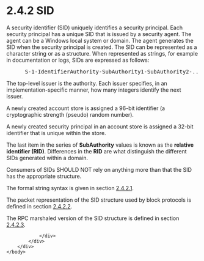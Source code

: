<html dir="LTR" xmlns:mshelp="http://msdn.microsoft.com/mshelp" xmlns:ddue="http://ddue.schemas.microsoft.com/authoring/2003/5" xmlns:xlink="http://www.w3.org/1999/xlink" xmlns:tool="http://www.microsoft.com/tooltip">
    <head>
        <meta http-equiv="Content-Type" content="text/html; CHARSET=utf-8"></meta>
        <meta name="save" content="history"></meta>
        <title>2.4.2 SID</title>
        <xml>
            <mshelp:toctitle title="2.4.2 SID"></mshelp:toctitle>
            <mshelp:rltitle title="[MS-DTYP]: SID"></mshelp:rltitle>
            <mshelp:keyword index="A" term="78eb9013-1c3a-4970-ad1f-2b1dad588a25"></mshelp:keyword>
            <mshelp:attr name="DCSext.ContentType" value="open specification"></mshelp:attr>
            <mshelp:attr name="AssetID" value="78eb9013-1c3a-4970-ad1f-2b1dad588a25"></mshelp:attr>
            <mshelp:attr name="TopicType" value="kbRef"></mshelp:attr>
            <mshelp:attr name="DCSext.Title" value="[MS-DTYP]: SID" />
        </xml>
    </head>
    <body>
        <div id="header">
            <h1 class="heading">2.4.2 SID</h1>
        </div>
        <div id="mainSection">
            <div id="mainBody">
                <div id="allHistory" class="saveHistory"></div>
                <div id="sectionSection0" class="section" name="collapseableSection">
                    

<p>A security identifier (SID) uniquely identifies a security
principal. Each security principal has a unique SID that is issued by a
security agent. The agent can be a Windows local system or domain. The agent
generates the SID when the security principal is created. The SID can be
represented as a character string or as a structure. When represented as
strings, for example in documentation or logs, SIDs are expressed as follows:</p>

<dl>
<dd>
<div><pre> S-1-IdentifierAuthority-SubAuthority1-SubAuthority2-...-SubAuthorityn
</pre></div>
</dd></dl>

<p>The top-level issuer is the authority. Each issuer
specifies, in an implementation-specific manner, how many integers identify the
next issuer.</p>

<p>A newly created account store is assigned a 96-bit
identifier (a cryptographic strength (pseudo) random number).</p>

<p>A newly created security principal in an account store is
assigned a 32-bit identifier that is unique within the store.</p>

<p>The last item in the series of <b>SubAuthority</b> values is
known as the <b>relative identifier (RID)</b>. Differences in the <b>RID</b>
are what distinguish the different SIDs generated within a domain.</p>

<p>Consumers of SIDs SHOULD NOT rely on anything more than that
the SID has the appropriate structure.</p>

<p>The formal string syntax is given in section <a href="c92a27b1-c772-4fa7-a432-15df5f1b66a1.md">2.4.2.1</a>.</p>

<p>The packet representation of the SID structure used by block
protocols is defined in section <a href="f992ad60-0fe4-4b87-9fed-beb478836861.md">2.4.2.2</a>.</p>

<p>The RPC marshaled version of the SID structure is defined in
section <a href="5cb97814-a1c2-4215-b7dc-76d1f4bfad01.md">2.4.2.3</a>.</p>


                </div>
            </div>
        </div>
    </body>
</html>